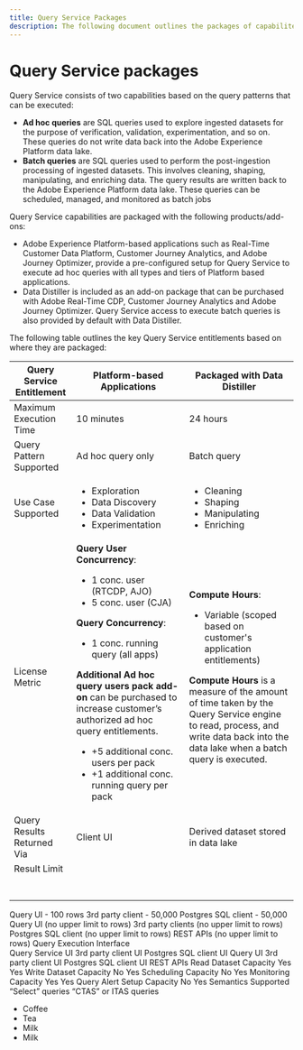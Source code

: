 ```yaml
---
title: Query Service Packages
description: The following document outlines the packages of capabilites and products available for Query Service and highlights the differences for ad hoc and batch queries.
---
```

# Query Service packages

Query Service consists of two capabilities based on the query patterns that can be executed: 

- **Ad hoc queries** are SQL queries used to explore ingested datasets for the purpose of verification, validation, experimentation, and so on. These queries do not write data back into the Adobe Experience Platform data lake.
- **Batch queries** are SQL queries used to perform the post-ingestion processing of ingested datasets. This involves cleaning, shaping, manipulating, and enriching data. The query results are written back to the Adobe Experience Platform data lake. These queries can be scheduled, managed, and monitored as batch jobs

Query Service capabilities are packaged with the following products/add-ons:  

- Adobe Experience Platform-based applications such as Real-Time Customer Data Platform, Customer Journey Analytics, and Adobe Journey Optimizer, provide a pre-configured setup for Query Service to execute ad hoc queries with all types and tiers of Platform based applications. 
- Data Distiller is included as an add-on package that can be purchased with Adobe Real-Time CDP, Customer Journey Analytics and Adobe Journey Optimizer. Query Service access to execute batch queries is also provided by default with Data Distiller.

The following table outlines the key Query Service entitlements based on where they are packaged:

<!-- Q) Does Data Distiller provide access to ad hoc queries? -->
<!-- Q) are those approved branding acronyms -->
<!-- Q) compute or computational? -->

| Query Service Entitlement | Platform-based Applications | Packaged with Data Distiller |
|---|---|---|
| Maximum Execution Time  | 10 minutes  | 24 hours |
| Query Pattern Supported | Ad hoc query only | Batch query |
| Use Case Supported | <ul><li>Exploration​</li><li>Data Discovery​</li><li>Data Validation</li><li>Experimentation</li></ul> | <ul><li>Cleaning</li><li>Shaping</li><li>Manipulating</li><li>Enriching</li></ul> |
| License Metric | **Query User Concurrency**: <ul><li>1 conc. user (RTCDP, AJO)​</li><li>5 conc. user (CJA)​</li></ul> **Query Concurrency**: <ul><li>1 conc. running query (all apps)​</li></ul> **Additional Ad hoc query users pack add-on** can be purchased to increase customer’s authorized ad hoc query entitlements. <ul><li>+5 additional conc. users per pack</li><li>+1 additional conc. running query per pack</li></ul> | **Compute Hours**: <ul><li>Variable (scoped based on customer's application entitlements)</li></ul> **Compute Hours** is a measure of the amount of time taken by the Query Service engine to read, process, and write data back into the data lake when a batch query is executed. |
| Query Results Returned Via | Client UI | Derived dataset stored in data lake |
| Result Limit |   |   |
|   |   |   |
|   |   |   |
|   |   |   |
|   |   |   |
|   |   |   |
|   |   |   |
|   |   |   |

 		
		
	


	






		


	
Query UI - 100 rows
3rd party client - 50,000
Postgres SQL client - 50,000
Query UI (no upper limit to rows)
3rd party clients  (no upper limit to rows)
Postgres SQL client  (no upper limit to rows)
REST APIs (no upper limit to rows)
Query Execution Interface	
Query Service UI 
3rd party client UI 
Postgres SQL client UI
Query UI 
3rd party client UI 
Postgres SQL client UI
REST APIs
Read Dataset Capacity	Yes	Yes
Write Dataset Capacity	No	Yes
Scheduling Capacity	No	Yes
Monitoring Capacity	Yes	Yes
Query Alert Setup Capacity	No	Yes
Semantics Supported	
“Select” queries
“CTAS” or ITAS queries

<ul><li>Coffee</li><li>Tea</li><li>Milk</li><li>Milk</li></ul>







